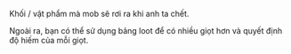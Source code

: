 Khối / vật phẩm mà mob sẽ rơi ra khi anh ta chết.

Ngoài ra, bạn có thể sử dụng bảng loot để có nhiều giọt hơn và quyết định độ hiếm của mỗi giọt.